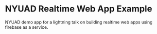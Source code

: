 # NYUAD Realtime Web App Example
NYUAD demo app for a lightning talk on building realtime web apps using firebase as a service.
